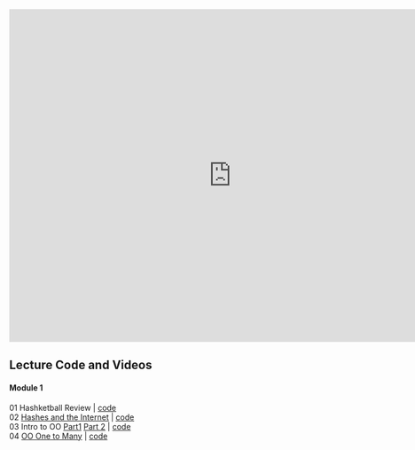 <iframe src="https://calendar.google.com/calendar/embed?showTitle=0&amp;showNav=0&amp;showPrint=0&amp;showTabs=0&amp;showCalendars=0&amp;showTz=0&amp;mode=WEEK&amp;height=600&amp;wkst=1&amp;bgcolor=%23FFFFFF&amp;src=flatironschool.com_vdt6427fp5abejdevvcg6eu1hs%40group.calendar.google.com&amp;color=%232F6309&amp;ctz=America%2FNew_York" style="border-width:0" width="800" height="600" frameborder="0" scrolling="no"></iframe>

## Lecture Code and Videos

#### Module 1
01 Hashketball Review | [code](https://github.com/learn-co-students/dc-web-031218/tree/master/01_hashketball_review)  
02 [Hashes and the Internet](https://youtu.be/qkhR_lZ9MAY ) | [code](https://github.com/learn-co-students/dc-web-031218/tree/master/02_hashes_and_the_internet)  
03 Intro to OO [Part1](https://youtu.be/sobGfcsQ2DM) [Part 2](https://youtu.be/BlOf7yROMyA)  |  [code](https://github.com/learn-co-students/dc-web-031218/tree/master/03-intro-to-oo)    
04 [OO One to Many](https://youtu.be/xKWksgWOoUU) | [code](https://github.com/learn-co-students/dc-web-031218/tree/master/04-one-to-many)
